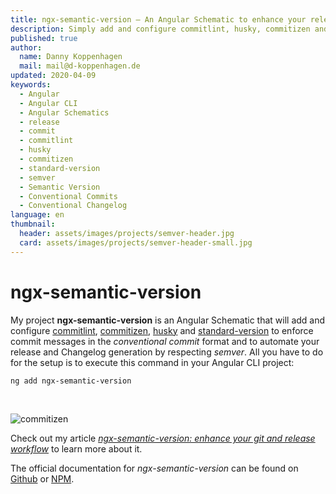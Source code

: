 ```yaml
---
title: ngx-semantic-version — An Angular Schematic to enhance your release workflow
description: Simply add and configure commitlint, husky, commitizen and standard-version for your Angular project by using Angular Schematics
published: true
author:
  name: Danny Koppenhagen
  mail: mail@d-koppenhagen.de
updated: 2020-04-09
keywords:
  - Angular
  - Angular CLI
  - Angular Schematics
  - release
  - commit
  - commitlint
  - husky
  - commitizen
  - standard-version
  - semver
  - Semantic Version
  - Conventional Commits
  - Conventional Changelog
language: en
thumbnail:
  header: assets/images/projects/semver-header.jpg
  card: assets/images/projects/semver-header-small.jpg
---
```


# ngx-semantic-version

My project **ngx-semantic-version** is an Angular Schematic that will add and configure [commitlint](https://commitlint.js.org), [commitizen](https://www.npmjs.com/package/commitizen), [husky](https://www.npmjs.com/package/husky) and [standard-version](https://www.npmjs.com/package/standard-version) to enforce commit messages in the _conventional commit_ format and to automate your release and Changelog generation by respecting _semver_.
All you have to do for the setup is to execute this command in your Angular CLI project:

```bash
ng add ngx-semantic-version
```

<br/>

![commitizen](/assets/images/projects/ngx-semantic-version.png)

Check out my article [_ngx-semantic-version: enhance your git and release workflow_](/blog/2019-11-ngx-semantic-version) to learn more about it.

The official documentation for _ngx-semantic-version_ can be found on [Github](https://github.com/d-koppenhagen/ngx-semantic-version) or [NPM](https://www.npmjs.com/package/ngx-semantic-version).